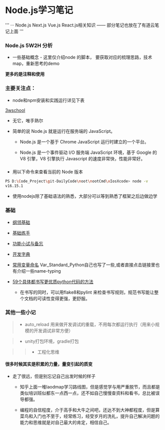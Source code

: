 # Node.js学习笔记

'''
··· Node.js Next.js Vue.js React.js相关知识 —— 部分笔记也放在了有道云笔记上面
'''

### Node.js  5W2H 分析

- 一些基础概念 - 这里仅介绍node 的脚本， 要获取对应的梳理思路，技术map，重新思考的demo

**更多的是注释和使用**


### 主要关注点：

- node和npm安装和实践运行详见下表

[3wschool](https://www.runoob.com/nodejs/nodejs-tutorial.html)

- 无它，唯手熟尔


- 简单的说 Node.js 就是运行在服务端的 JavaScript。

	- Node.js 是一个基于 Chrome JavaScript 运行时建立的一个平台。

	 - Node.js 是一个事件驱动 I/O 服务端 JavaScript 环境，基于 Google 的 V8 引擎，V8 引擎执行 Javascript 的速度非常快，性能非常好。
###

- 用以下命令来查看当前的 Node 版本

```bash
PS D:\Code_Project\git-DailyCode\noot\nootCmd\xIosXcode> node -v
v16.15.1

```

- 使用nodejs除了基础语法的熟悉，大部分可以等到熟悉了框架之后边做边学


### 基础

- [纲领基础](base_advanced_expert_note/README.md)

- [基础练手](base_the_hard_way/README.md)

- [功能小试与备忘](advanced-lessons/README.md)

- [开发字典](kubernetes/minikube/dictionary.md)

- [常用变量命名](https://segmentfault.com/a/1190000015638398/) Var_Standard_Python自己也写了一些,或者直接点击链接里也有介绍一些name-typing

- [59个具体都书写更优质python代码的方法](59_Specific_Ways_to_Write_Better_Python.md)

	- 在书写的同时，可以用flake8和pylint 来检查书写规则，规范书写能让整个文档的可读性变得更强，更舒服。


### 其他一些小记

> - auto_reload 用来做开发调试的重载，不用每次都运行执行（用来小规模的开发调试非常方便）

> - unity打包环境，gradle打包

>> - 工程化思维

#### 很多时候其实是积累的力量，量变引起的质变

- 走了很远，但是别忘记自己出发时候的样子

	- 知乎上面一堆laodmap学习路线图，但是感觉学与用严重脱节，而且都是类似培训班似都东一点西一点，还不如自己慢慢查资料和看书，总比被误导都强。

	- 编程的自信程度，介于高手和大牛之间吧，还达不到大神都程度，但是算菜鸟和入门也不至于，经常练习，经受岁月的洗礼，提升自己解决问题的能力和思维就是对自己最大的肯定，相信自己。